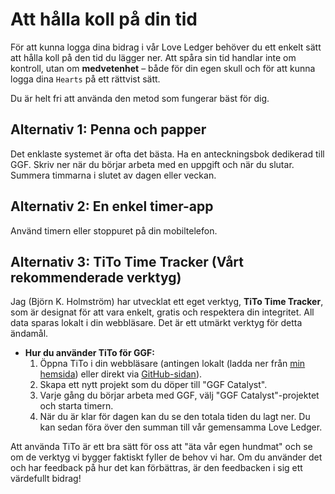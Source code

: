 # **Att hålla koll på din tid**

För att kunna logga dina bidrag i vår Love Ledger behöver du ett enkelt sätt att hålla koll på den tid du lägger ner. Att spåra sin tid handlar inte om kontroll, utan om **medvetenhet** – både för din egen skull och för att kunna logga dina `Hearts` på ett rättvist sätt.

Du är helt fri att använda den metod som fungerar bäst för dig.

## **Alternativ 1: Penna och papper**

Det enklaste systemet är ofta det bästa. Ha en anteckningsbok dedikerad till GGF. Skriv ner när du börjar arbeta med en uppgift och när du slutar. Summera timmarna i slutet av dagen eller veckan.

## **Alternativ 2: En enkel timer-app**

Använd timern eller stoppuret på din mobiltelefon.

## **Alternativ 3: TiTo Time Tracker (Vårt rekommenderade verktyg)**

Jag (Björn K. Holmström) har utvecklat ett eget verktyg, **TiTo Time Tracker**, som är designat för att vara enkelt, gratis och respektera din integritet. All data sparas lokalt i din webbläsare. Det är ett utmärkt verktyg för detta ändamål.

* **Hur du använder TiTo för GGF:**
    1.  Öppna TiTo i din webbläsare (antingen lokalt (ladda ner från [min hemsida](https://bjornkennethholmstrom.wordpress.com/tito/)) eller direkt via [GitHub-sidan](https://bjornkennethholmstrom.github.io/TiTo/)).
    2.  Skapa ett nytt projekt som du döper till "GGF Catalyst".
    3.  Varje gång du börjar arbeta med GGF, välj "GGF Catalyst"-projektet och starta timern.
    4.  När du är klar för dagen kan du se den totala tiden du lagt ner. Du kan sedan föra över den summan till vår gemensamma Love Ledger.

Att använda TiTo är ett bra sätt för oss att "äta vår egen hundmat" och se om de verktyg vi bygger faktiskt fyller de behov vi har. Om du använder det och har feedback på hur det kan förbättras, är den feedbacken i sig ett värdefullt bidrag!
